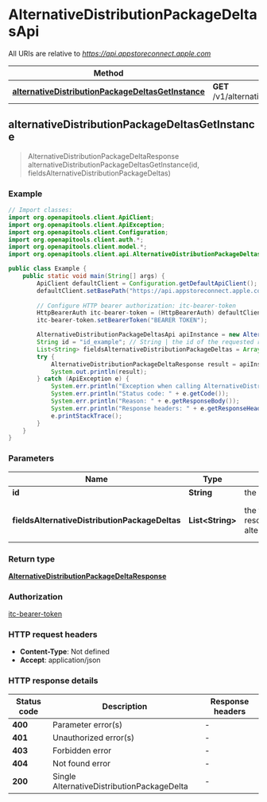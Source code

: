 # AlternativeDistributionPackageDeltasApi

All URIs are relative to *https://api.appstoreconnect.apple.com*

| Method | HTTP request | Description |
|------------- | ------------- | -------------|
| [**alternativeDistributionPackageDeltasGetInstance**](AlternativeDistributionPackageDeltasApi.md#alternativeDistributionPackageDeltasGetInstance) | **GET** /v1/alternativeDistributionPackageDeltas/{id} |  |



## alternativeDistributionPackageDeltasGetInstance

> AlternativeDistributionPackageDeltaResponse alternativeDistributionPackageDeltasGetInstance(id, fieldsAlternativeDistributionPackageDeltas)



### Example

```java
// Import classes:
import org.openapitools.client.ApiClient;
import org.openapitools.client.ApiException;
import org.openapitools.client.Configuration;
import org.openapitools.client.auth.*;
import org.openapitools.client.model.*;
import org.openapitools.client.api.AlternativeDistributionPackageDeltasApi;

public class Example {
    public static void main(String[] args) {
        ApiClient defaultClient = Configuration.getDefaultApiClient();
        defaultClient.setBasePath("https://api.appstoreconnect.apple.com");
        
        // Configure HTTP bearer authorization: itc-bearer-token
        HttpBearerAuth itc-bearer-token = (HttpBearerAuth) defaultClient.getAuthentication("itc-bearer-token");
        itc-bearer-token.setBearerToken("BEARER TOKEN");

        AlternativeDistributionPackageDeltasApi apiInstance = new AlternativeDistributionPackageDeltasApi(defaultClient);
        String id = "id_example"; // String | the id of the requested resource
        List<String> fieldsAlternativeDistributionPackageDeltas = Arrays.asList(); // List<String> | the fields to include for returned resources of type alternativeDistributionPackageDeltas
        try {
            AlternativeDistributionPackageDeltaResponse result = apiInstance.alternativeDistributionPackageDeltasGetInstance(id, fieldsAlternativeDistributionPackageDeltas);
            System.out.println(result);
        } catch (ApiException e) {
            System.err.println("Exception when calling AlternativeDistributionPackageDeltasApi#alternativeDistributionPackageDeltasGetInstance");
            System.err.println("Status code: " + e.getCode());
            System.err.println("Reason: " + e.getResponseBody());
            System.err.println("Response headers: " + e.getResponseHeaders());
            e.printStackTrace();
        }
    }
}
```

### Parameters


| Name | Type | Description  | Notes |
|------------- | ------------- | ------------- | -------------|
| **id** | **String**| the id of the requested resource | |
| **fieldsAlternativeDistributionPackageDeltas** | **List&lt;String&gt;**| the fields to include for returned resources of type alternativeDistributionPackageDeltas | [optional] [enum: alternativeDistributionKeyBlob, fileChecksum, url, urlExpirationDate] |

### Return type

[**AlternativeDistributionPackageDeltaResponse**](AlternativeDistributionPackageDeltaResponse.md)

### Authorization

[itc-bearer-token](../README.md#itc-bearer-token)

### HTTP request headers

- **Content-Type**: Not defined
- **Accept**: application/json

### HTTP response details
| Status code | Description | Response headers |
|-------------|-------------|------------------|
| **400** | Parameter error(s) |  -  |
| **401** | Unauthorized error(s) |  -  |
| **403** | Forbidden error |  -  |
| **404** | Not found error |  -  |
| **200** | Single AlternativeDistributionPackageDelta |  -  |


